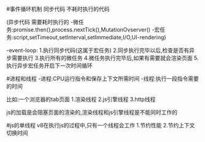 #事件循环机制
同步代码
不耗时执行的代码

(异步代码
需要耗时执行的
-微任务:promise.then(),process.nextTick(),MutationOvserver()
-宏任务:script,setTimeout,setInterval,setImmediate,I/O,UI-rendering)

-event-loop:
1.执行同步代码(这属于宏任务)
2.同步执行完毕以后,检查是否有异步需要执行
3.执行所有的微任务
4.微任务执行完毕后,如果有需要就会渲染页面
5.执行异步宏任务开启下一次时间循环



#进程和线程
-进程:CPU运行指令和保存上下文所需时间
-线程:执行一段指令需要的时间

比如:一个浏览器的tab页面
1.渲染线程
2.js引擎线程
3.http线程

js的加载是会阻塞页面的渲染的,渲染线程和js引擎线程是不能同时工作的


#js的单线程
v8在执行js的过程中,只有一个线程会工作
1.节约性能
2.节约上下文切换时间
